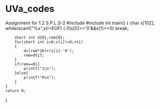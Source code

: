 # UVa_codes
Assignment for 1.2 S.P.L.S-2 
#include<cstdio>
#include<cmath>
int main()
{
    char s[102];
    while(scanf("%s",s)!=EOF)
    {
        if(s[0]=='0'&&s[1]==0)
            break;
        
        short int d{0},rem{0};
        for(short int i=0;s[i]!=0;++i)
        {
            d=(rem*10)+(s[i]-'0');
            rem=d%17;
        }
        if(rem==0){
            printf("1\n");
        }else{
            printf("0\n");
        }
    }
    return 0;
}
